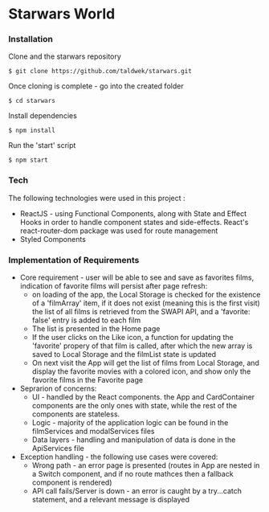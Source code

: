 # Starwars World

### Installation

Clone and the starwars repository
```
$ git clone https://github.com/taldwek/starwars.git
``` 
Once cloning is complete - go into the created folder
```
$ cd starwars
``` 
Install dependencies
```
$ npm install
``` 
Run the 'start' script
```
$ npm start
``` 



### Tech

The following technologies were used in this project :

* ReactJS - using Functional Components, along with State and Effect Hooks in order to handle component states and side-effects. 
React's react-router-dom package was used for route management
* Styled Components

### Implementation of Requirements
* Core requirement - user will be able to see and save as favorites films, indication of favorite films will persist after page refresh:
    * on loading of the app, the Local Storage is checked for the existence of a 'filmArray' item, if it does not exist (meaning this is the first visit) the list of all films is retrieved from the SWAPI API, and a 'favorite: false' entry is added to each film
    * The list is presented in the Home page
    * If the user clicks on the Like icon, a function for updating the 'favorite' propery of that film is called, after which the new array is saved to Local Storage and the filmList state is updated
    * On next visit the App will get the list of films from Local Storage, and display the favorite movies with a colored icon, and show only the favorite films in the Favorite page
* Seprarion of concerns: 
    * UI - handled by the React components. the App and CardContainer components are the only ones with state, while the rest of the components are stateless. 
    * Logic - majority of the application logic can be found in the filmServices and modalServices files
    * Data layers - handling and manipulation of data is done in the ApiServices file
* Exception handling - the following use cases were covered:
    * Wrong path - an error page is presented (routes in App are nested in a Switch component, and if no route mathces then a fallback component is rendered)
    * API call fails/Server is down - an error is caught by a try...catch statement, and a relevant message is displayed


